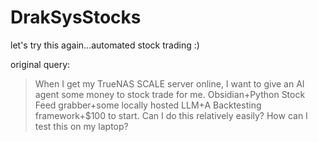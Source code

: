 # DrakSysStocks

let's try this again...automated stock trading :)


original query:

> When I get my TrueNAS SCALE server online, I want to give an AI agent some money to stock trade for me. Obsidian+Python Stock Feed grabber+some locally hosted LLM+A Backtesting framework+$100 to start. Can I do this relatively easily? How can I test this on my laptop?


